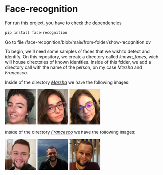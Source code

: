 # Face-recognition

For run this project, you have to check the dependencies:

```python
pip install face-recognition
```

Go to file [/face-recognition/blob/main/from-folder/show-recognition.py](/from-folder/show-recognition.py)

To begin, we'll need some samples of faces that we wish to detect and identify. On this repository, we create a directory called *known_faces*, wich will house directories of known identities. Inside of this folder, we add a directory call with the name of the person, on my case *Marsha* and *Francesco*.

Inside of the directory [*Marsha*](/from-folder/known_faces/Marsha) we have the following images:

<img src="/from-folder/known_faces/Marsha/1.png" width="100">

<img src="/from-folder/known_faces/Marsha/2.png" width="100">

<img src="/from-folder/known_faces/Marsha/3.png" width="100">


Inside of the directory [*Francesco*](/from-folder/known_faces/Francesco) we have the following images:

<img src="/from-folder/known_faces/Francesco/1.png" width="100">

<img src="/from-folder/known_faces/Francesco/2.png" width="100">

<img src="/from-folder/known_faces/Francesco/3.png" width="100">


